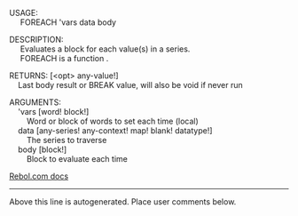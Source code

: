 USAGE:  
&nbsp;&nbsp;&nbsp;&nbsp;&nbsp;FOREACH&nbsp;'vars&nbsp;data&nbsp;body&nbsp;  
  
DESCRIPTION:  
&nbsp;&nbsp;&nbsp;&nbsp;&nbsp;Evaluates&nbsp;a&nbsp;block&nbsp;for&nbsp;each&nbsp;value(s)&nbsp;in&nbsp;a&nbsp;series.  
&nbsp;&nbsp;&nbsp;&nbsp;&nbsp;FOREACH&nbsp;is&nbsp;a&nbsp;function&nbsp;.  
  
RETURNS:&nbsp;[&lt;opt&gt;&nbsp;any-value!]  
&nbsp;&nbsp;&nbsp;&nbsp;Last&nbsp;body&nbsp;result&nbsp;or&nbsp;BREAK&nbsp;value,&nbsp;will&nbsp;also&nbsp;be&nbsp;void&nbsp;if&nbsp;never&nbsp;run  
  
ARGUMENTS:  
&nbsp;&nbsp;&nbsp;&nbsp;'vars&nbsp;[word!&nbsp;block!]  
&nbsp;&nbsp;&nbsp;&nbsp;&nbsp;&nbsp;&nbsp;&nbsp;Word&nbsp;or&nbsp;block&nbsp;of&nbsp;words&nbsp;to&nbsp;set&nbsp;each&nbsp;time&nbsp;(local)  
&nbsp;&nbsp;&nbsp;&nbsp;data&nbsp;[any-series!&nbsp;any-context!&nbsp;map!&nbsp;blank!&nbsp;datatype!]  
&nbsp;&nbsp;&nbsp;&nbsp;&nbsp;&nbsp;&nbsp;&nbsp;The&nbsp;series&nbsp;to&nbsp;traverse  
&nbsp;&nbsp;&nbsp;&nbsp;body&nbsp;[block!]  
&nbsp;&nbsp;&nbsp;&nbsp;&nbsp;&nbsp;&nbsp;&nbsp;Block&nbsp;to&nbsp;evaluate&nbsp;each&nbsp;time  

[Rebol.com docs](http://www.rebol.com/r3/docs/functions/foreach.html)
___
Above this line is autogenerated. Place user comments below.